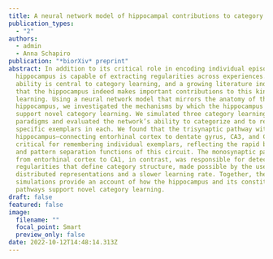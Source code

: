 ```yaml
---
title: A neural network model of hippocampal contributions to category learning
publication_types:
  - "2"
authors:
  - admin
  - Anna Schapiro
publication: "*biorXiv* preprint"
abstract: In addition to its critical role in encoding individual episodes, the
  hippocampus is capable of extracting regularities across experiences. This
  ability is central to category learning, and a growing literature indicates
  that the hippocampus indeed makes important contributions to this kind of
  learning. Using a neural network model that mirrors the anatomy of the
  hippocampus, we investigated the mechanisms by which the hippocampus may
  support novel category learning. We simulated three category learning
  paradigms and evaluated the network’s ability to categorize and to recognize
  specific exemplars in each. We found that the trisynaptic pathway within the
  hippocampus—connecting entorhinal cortex to dentate gyrus, CA3, and CA1—was
  critical for remembering individual exemplars, reflecting the rapid binding
  and pattern separation functions of this circuit. The monosynaptic pathway
  from entorhinal cortex to CA1, in contrast, was responsible for detecting the
  regularities that define category structure, made possible by the use of
  distributed representations and a slower learning rate. Together, the
  simulations provide an account of how the hippocampus and its constituent
  pathways support novel category learning.
draft: false
featured: false
image:
  filename: ""
  focal_point: Smart
  preview_only: false
date: 2022-10-12T14:48:14.313Z
---
```

